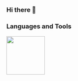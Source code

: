 ### Hi there 👋
### Languages and Tools
<a href="[https://github.com/devicons/devicon/blob/master/icons/bitbucket/bitbucket-original.svg](https://github.com/devicons/devicon/blob/master/icons/bitbucket/bitbucket-original.svg)" target="blank"><img align="center" src="Bitbucket" height="100" /></a>
<!-- 
**szabidev/szabidev** is a ✨ _special_ ✨ repository because its `README.md` (this file) appears on your GitHub profile.

Here are some ideas to get you started:

- 🔭 I’m currently working on ...
- 🌱 I’m currently learning ...
- 👯 I’m looking to collaborate on ...
- 🤔 I’m looking for help with ...
- 💬 Ask me about ...
- 📫 How to reach me: ...
- 😄 Pronouns: ...
- ⚡ Fun fact: ...
-->
